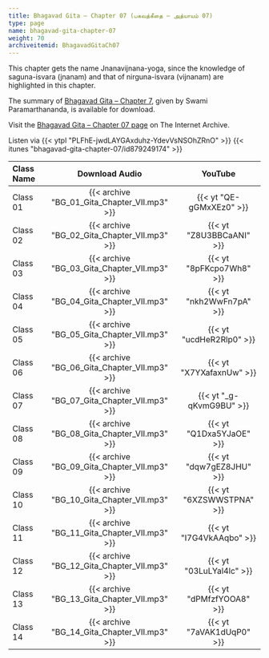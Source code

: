 ```yaml
---
title: Bhagavad Gita – Chapter 07 (பகவத்கீதை – அத்யாயம் 07)
type: page
name: bhagavad-gita-chapter-07
weight: 70
archiveitemid: BhagavadGitaCh07
---
```


This chapter gets the name Jnanavijnana-yoga, since the knowledge of saguna-isvara (jnanam) and that of nirguna-isvara (vijnanam) are highlighted in this chapter.

The summary of [Bhagavad Gita – Chapter 7](https://media.poornalayam.org/download/BhagavadGitaSummary/BG_07.pdf), given by Swami Paramarthananda, is available for download.

Visit the [Bhagavad Gita – Chapter 07 page](https://archive.org/details/BhagavadGitaCh07) on The Internet Archive.

Listen via {{< ytpl "PLFhE-jwdLAYGAxduhz-YdevVsNSOhZRnO" >}} {{< itunes "bhagavad-gita-chapter-07/id879249174" >}}

Class Name | Download Audio | YouTube
:---|:---:|:---:
Class 01 | {{< archive "BG_01_Gita_Chapter_VII.mp3" >}} | {{< yt "QE-gGMxXEz0" >}}
Class 02 | {{< archive "BG_02_Gita_Chapter_VII.mp3" >}} | {{< yt "Z8U3BBCaANI" >}}
Class 03 | {{< archive "BG_03_Gita_Chapter_VII.mp3" >}} | {{< yt "8pFKcpo7Wh8" >}}
Class 04 | {{< archive "BG_04_Gita_Chapter_VII.mp3" >}} | {{< yt "nkh2WwFn7pA" >}}
Class 05 | {{< archive "BG_05_Gita_Chapter_VII.mp3" >}} | {{< yt "ucdHeR2Rlp0" >}}
Class 06 | {{< archive "BG_06_Gita_Chapter_VII.mp3" >}} | {{< yt "X7YXafaxnUw" >}}
Class 07 | {{< archive "BG_07_Gita_Chapter_VII.mp3" >}} | {{< yt "_g-qKvmG9BU" >}}
Class 08 | {{< archive "BG_08_Gita_Chapter_VII.mp3" >}} | {{< yt "Q1Dxa5YJaOE" >}}
Class 09 | {{< archive "BG_09_Gita_Chapter_VII.mp3" >}} | {{< yt "dqw7gEZ8JHU" >}}
Class 10 | {{< archive "BG_10_Gita_Chapter_VII.mp3" >}} | {{< yt "6XZSWWSTPNA" >}}
Class 11 | {{< archive "BG_11_Gita_Chapter_VII.mp3" >}} | {{< yt "I7G4VkAAqbo" >}}
Class 12 | {{< archive "BG_12_Gita_Chapter_VII.mp3" >}} | {{< yt "03LuLYal4lc" >}}
Class 13 | {{< archive "BG_13_Gita_Chapter_VII.mp3" >}} | {{< yt "dPMfzfYOOA8" >}}
Class 14 | {{< archive "BG_14_Gita_Chapter_VII.mp3" >}} | {{< yt "7aVAK1dUqP0" >}}